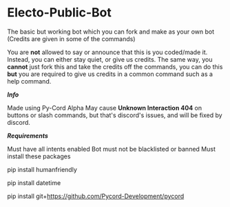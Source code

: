 # Electo-Public-Bot
The basic but working bot which you can fork and make as your own bot (Credits are given in some of the commands)

You are **not** allowed to say or announce that this is you coded/made it. Instead, you can either stay quiet, or give us credits. The same way, you **cannot** just fork this and take the credits off the commands, you can do this **but** you are required to give us credits in a common command such as a help command.

***Info***

Made using Py-Cord Alpha
May cause **Unknown Interaction 404** on buttons or slash commands, but that's discord's issues, and will be fixed by discord.

***Requirements***

Must have all intents enabled
Bot must not be blacklisted or banned
Must install these packages

pip install humanfriendly   
     
pip install datetime 
     
pip install git+https://github.com/Pycord-Development/pycord

